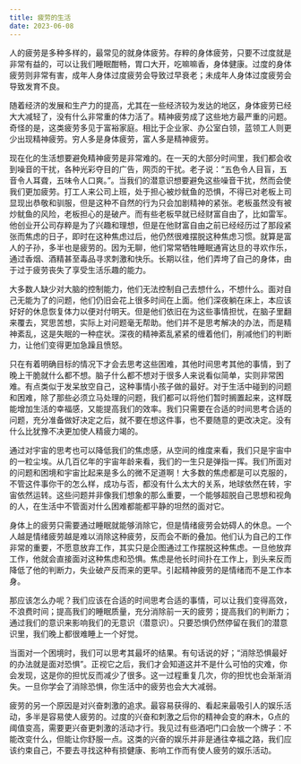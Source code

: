 ```yaml
---
title: 疲劳的生活
date: 2023-06-08
---
```


人的疲劳是多种多样的，最常见的就身体疲劳。存粹的身体疲劳，只要不过度就是非常有益的，可以让我们睡眠酣畅，胃口大开，吃嘛嘛香，身体健康。过度的身体疲劳则非常有害，成年人身体过度疲劳会导致过早衰老；未成年人身体过度疲劳会导致发育不良。
<!-- more -->

随着经济的发展和生产力的提高，尤其在一些经济较为发达的地区，身体疲劳已经大大减轻了，没有什么非常重的体力活了。精神疲劳成了这些地方最严重的问题。奇怪的是，这类疲劳多见于富裕家庭。相比于企业家、办公室白领，蓝领工人则更少出现精神疲劳。穷人多是身体疲劳，富人多是精神疲劳。

现在化的生活想要避免精神疲劳是非常难的。在一天的大部分时间里，我们都会收到噪音的干扰，各种光彩夺目的广告，网页的干扰。老子说：“五色令人目盲，五音令人耳聋，五味令人口爽。”。当我们的潜意识想要避免这些噪音干扰，然而会使我们更加疲劳。打工人来公司上班，处于担心被炒鱿鱼的恐惧，不得已对老板上司显现出恭敬和驯服，但是这种不自然的行为只会加剧精神的紧张。老板虽然没有被炒鱿鱼的风险，老板担心的是破产。而有些老板早就已经财富自由了，比如雷军。他创业开公司存粹是为了兴趣和理想，但是在他财富自由之前已经经历过了那段紧张而焦虑的日子，即时在这种焦虑过后，他仍然很难摆脱这种焦虑习惯。就算是富人的子孙，多半也是疲劳的。因为无聊，他们常常牺牲睡眠通宵达旦的寻欢作乐，通过香烟、酒精甚至毒品寻求刺激和快乐。长期以往，他们弄垮了自己的身体，由于过于疲劳丧失了享受生活乐趣的能力。

大多数人缺少对大脑的控制能力，他们无法控制自己去想什么，不想什么。面对自己无能为了的问题，他们仍旧会花上很多时间在上面。他们深夜躺在床上，本应该好好的休息恢复体力以便对付明天。但是他们依旧在为这些事情担忧，在脑子里翻来覆去，冥思苦想，实际上对问题毫无帮助。他们并不是思考解决的办法，而是精神紊乱，这是失眠的一种症状。深夜的精神紊乱紧紧的缠着他们，削减他们的判断力，让他们变得更加急躁且愤怒。

只在有着明确目标的情况下才会去思考这些困难，其他时间思考其他的事情，到了晚上干脆就什么都不想。脑子什么都不想对于很多人来说看似简单，实则非常困难。有点类似于发呆放空自己，这种事情小孩子做的最好。对于生活中碰到的问题和困难，除了那些必须立马处理的问题，我们都可以将他们暂时搁置起来，这样既能增加生活的幸福感，又能提高我们的效率。我们只需要在合适的时间思考合适的问题，充分准备做好决定之后，就不要在想这件事，也不要随意的更改决定。没有什么比犹豫不决更加使人精疲力竭的。

通过对宇宙的思考也可以降低我们的焦虑感，从空间的维度来看，我们只是宇宙中的一粒尘埃。从几百亿年的宇宙年龄来看，我们的一生只是弹指一挥。我们所面对的问题和困境和宇宙比起来是多么的微不足道啊！大多数的焦虑都是可以克服的，不管这件事你干的怎么样，成功与否，都没有什么太大的关系，地球依然在转，宇宙依然运转。这些问题并非像我们想象的那么重要，一个能够超脱自己思想和视角的人，在生活中不管面对什么困难都能都平静的坦然的面对它。

身体上的疲劳只需要通过睡眠就能够消除它，但是情绪疲劳会妨碍人的休息。一个人越是情绪疲劳越是难以消除这种疲劳，反而会不断的叠加。他们认为自己的工作非常的重要，不愿意放弃工作，其实只是企图通过工作摆脱这种焦虑。一旦他放弃工作，他就会直接面对这种焦虑和恐惧。焦虑是他长时间扑在工作上，到头来反而降低了他的判断力，失业破产反而来的更早。引起精神疲劳的是情绪而不是工作本身。

那应该怎么办呢？我们应该在合适的时间思考合适的事情，可以让我们变得高效，不浪费时间；提高我们的睡眠质量，充分消除前一天的疲劳；提高我们的判断力；通过我们的意识来影响我们的无意识（潜意识）。只要恐惧仍然停留在我们的潜意识里，我们晚上都很难睡上一个好觉。

当面对一个困境时，我们可以思考其最坏的结果。有句话说的好；“消除恐惧最好的办法就是面对恐惧”。正视它之后，我们才会知道这并不是什么可怕的灾难，你会发现，这是你的担忧反而减少了很多。这一过程重复几次，你的担忧也会渐渐消失。一旦你学会了消除恐惧，你生活中的疲劳也会大大减弱。

疲劳的另一个原因是对兴奋刺激的追求。最容易获得的、看起来最吸引人的娱乐活动，多半是容易使人疲劳的。过度的兴奋和刺激之后你的精神会变的麻木，G点的阈值变高，需要更兴奋更刺激的活动才行。我见过有些酒吧门口会放一个牌子：不能改变什么，但能让你舒服一点。这类的兴奋的娱乐并非是通往幸福之路，我们应该约束自己，不要去寻找这种有损健康、影响工作而有使人疲劳的娱乐活动。